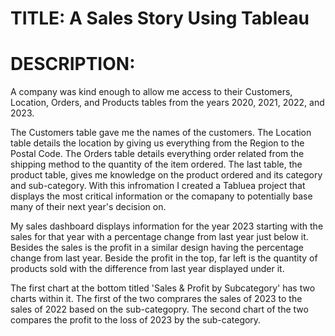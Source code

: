 # TITLE: A Sales Story Using Tableau
# DESCRIPTION:
A company was kind enough to allow me access to their Customers, Location, Orders, and Products tables from the years 2020, 2021, 2022, and 2023.

The Customers table gave me the names of the customers. The Location table details the location by giving us everything from the Region to the Postal Code. The Orders table details everything order related from the shipping method to the quantity of the item ordered. The last table, the product table, gives me knowledge on the product ordered and its category and sub-category. With this infromation I created a Tabluea project that displays the most critical information or the comapany to potentially base many of their next year's decision on.

My sales dashboard displays information for the year 2023 starting with the sales for that year with a percentage change from last year just below it. Besides the sales is the profit in a similar design having the percentage change from last year. Beside the profit in the top, far left is the quantity of products sold with the difference from last year displayed under it. 

The first chart at the bottom titled 'Sales & Profit by Subcategory' has two charts within it. The first of the two comprares the sales of 2023 to the sales of 2022 based on the sub-categopry. The second chart of the two compares the profit to the loss of 2023 by the sub-category.  
